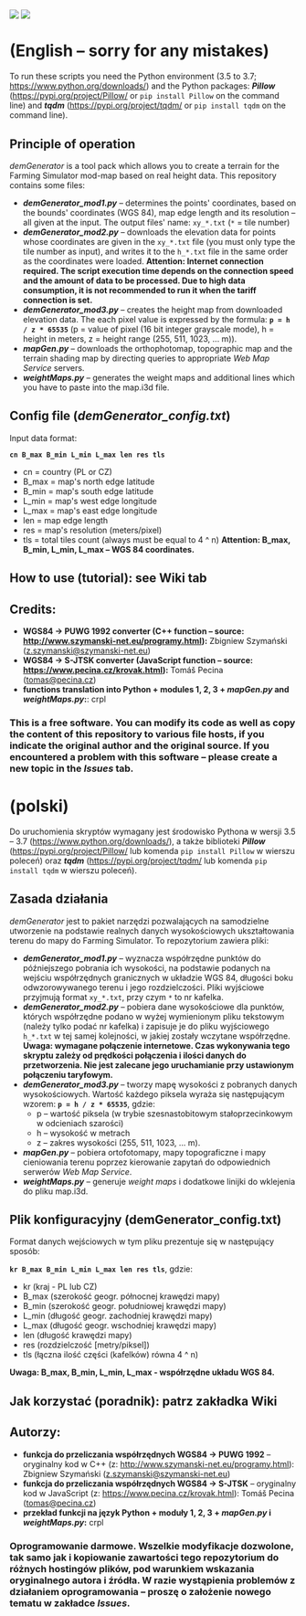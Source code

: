 <img src="https://abload.de/img/demgenxkkx4.png" align="center"/>
<img src="https://abload.de/img/window_overviewhyknv.png" align="center"/>

# (English – sorry for any mistakes)
To run these scripts you need the Python environment (3.5 to 3.7; https://www.python.org/downloads/) and the Python packages: ***Pillow*** (https://pypi.org/project/Pillow/ or `pip install Pillow` on the command line) and ***tqdm*** (https://pypi.org/project/tqdm/ or `pip install tqdm` on the command line).

## Principle of operation
*demGenerator* is a tool pack which allows you to create a terrain for the Farming Simulator mod-map based on real height data. This repository contains some files:
- ***demGenerator_mod1.py*** – determines the points' coordinates, based on the bounds' coordinates (WGS 84), map edge length and its resolution – all given at the input. The output files' name: `xy_*.txt` (`*` = tile number)
- ***demGenerator_mod2.py*** – downloads the elevation data for points whose coordinates are given in the `xy_*.txt` file (you must only type the tile number as input), and writes it to the `h_*.txt` file in the same order as the coordinates were loaded. **Attention: Internet connection required. The script execution time depends on the connection speed and the amount of data to be processed. Due to high data consumption, it is not recommended to run it when the tariff connection is set.**
- ***demGenerator_mod3.py*** – creates the height map from downloaded elevation data. The each pixel value is expressed by the formula: **`p = h / z * 65535`** (p = value of pixel (16 bit integer grayscale mode), h = height in meters, z = height range (255, 511, 1023, ... m)).
- ***mapGen.py*** – downloads the orthophotomap, topographic map and the terrain shading map by directing queries to appropriate *Web Map Service* servers.
- ***weightMaps.py*** – generates the weight maps and additional lines which you have to paste into the map.i3d file.

## Config file (*demGenerator_config.txt*)
Input data format:

**`cn B_max B_min L_min L_max len res tls`**
- cn = country (PL or CZ)
- B_max = map's north edge latitude
- B_min = map's south edge latitude
- L_min = map's west edge longitude
- L_max = map's east edge longitude
- len = map edge length
- res = map's resolution (meters/pixel)
- tls = total tiles count (always must be equal to 4 ^ n)
**Attention: B_max, B_min, L_min, L_max – WGS 84 coordinates.**

## How to use (tutorial): see Wiki tab

## Credits:
- **WGS84 -> PUWG 1992 converter (C++ function – source: http://www.szymanski-net.eu/programy.html):** Zbigniew Szymański (z.szymanski@szymanski-net.eu)
- **WGS84 -> S-JTSK converter (JavaScript function – source: https://www.pecina.cz/krovak.html):** Tomáš Pecina (tomas@pecina.cz)
- **functions translation into Python + modules 1, 2, 3 + _mapGen.py_ and _weightMaps.py_:**: crpl

### This is a free software. You can modify its code as well as copy the content of this repository to various file hosts, if you indicate the original author and the original source. If you encountered a problem with this software – please create a new topic in the *Issues* tab.

# (polski)
Do uruchomienia skryptów wymagany jest środowisko Pythona w wersji 3.5 – 3.7 (https://www.python.org/downloads/), a także biblioteki ***Pillow*** (https://pypi.org/project/Pillow/ lub komenda `pip install Pillow` w wierszu poleceń) oraz ***tqdm*** (https://pypi.org/project/tqdm/ lub komenda `pip install tqdm` w wierszu poleceń).

## Zasada działania
*demGenerator* jest to pakiet narzędzi pozwalających na samodzielne utworzenie na podstawie realnych danych wysokościowych ukształtowania terenu do mapy do Farming Simulator. To repozytorium zawiera pliki:
- ***demGenerator_mod1.py*** – wyznacza współrzędne punktów do późniejszego pobrania ich wysokości, na podstawie podanych na wejściu współrzędnych granicznych w układzie WGS 84, długości boku odwzorowywanego terenu i jego rozdzielczości. Pliki wyjściowe przyjmują format `xy_*.txt`, przy czym `*` to nr kafelka.
- ***demGenerator_mod2.py*** – pobiera dane wysokościowe dla punktów, których współrzędne podano w wyżej wymienionym pliku tekstowym (należy tylko podać nr kafelka) i zapisuje je do pliku wyjściowego `h_*.txt` w tej samej kolejności, w jakiej zostały wczytane współrzędne. **Uwaga: wymagane połączenie internetowe. Czas wykonywania tego skryptu zależy od prędkości połączenia i ilości danych do przetworzenia. Nie jest zalecane jego uruchamianie przy ustawionym połączeniu taryfowym.**
- ***demGenerator_mod3.py*** – tworzy mapę wysokości z pobranych danych wysokościowych. Wartość każdego piksela wyraża się następującym wzorem: **`p = h / z * 65535`**, gdzie:
  - p – wartość piksela (w trybie szesnastobitowym stałoprzecinkowym w odcieniach szarości)
  - h – wysokość w metrach
  - z – zakres wysokości (255, 511, 1023, ... m).
- ***mapGen.py*** – pobiera ortofotomapy, mapy topograficzne i mapy cieniowania terenu poprzez kierowanie zapytań do odpowiednich serwerów *Web Map Service*.
- ***weightMaps.py*** – generuje *weight maps* i dodatkowe linijki do wklejenia do pliku map.i3d. 

## Plik konfiguracyjny (demGenerator_config.txt)
Format danych wejściowych w tym pliku prezentuje się w następujący sposób:

**`kr B_max B_min L_min L_max len res tls`**, gdzie:
- kr (kraj - PL lub CZ)
- B_max (szerokość geogr. północnej krawędzi mapy)
- B_min (szerokość geogr. południowej krawędzi mapy)
- L_min (długość geogr. zachodniej krawędzi mapy)
- L_max (długość geogr. wschodniej krawędzi mapy)
- len (długość krawędzi mapy)
- res (rozdzielczość [metry/piksel])
- tls (łączna ilość części (kafelków) równa 4 ^ n)

**Uwaga: B_max, B_min, L_min, L_max - współrzędne układu WGS 84.**

## Jak korzystać (poradnik): patrz zakładka Wiki

## Autorzy:
- **funkcja do przeliczania współrzędnych WGS84 -> PUWG 1992** – oryginalny kod w C++ (z: http://www.szymanski-net.eu/programy.html): Zbigniew Szymański (z.szymanski@szymanski-net.eu)
- **funkcja do przeliczania współrzędnych WGS84 -> S-JTSK** – oryginalny kod w JavaScript (z: https://www.pecina.cz/krovak.html): Tomáš Pecina (tomas@pecina.cz)
- **przekład funkcji na język Python + moduły 1, 2, 3 + _mapGen.py_ i _weightMaps.py_:** crpl
### Oprogramowanie darmowe. Wszelkie modyfikacje dozwolone, tak samo jak i kopiowanie zawartości tego repozytorium do różnych hostingów plików, pod warunkiem wskazania oryginalnego autora i źródła. W razie wystąpienia problemów z działaniem oprogramowania – proszę o założenie nowego tematu w zakładce *Issues*.
